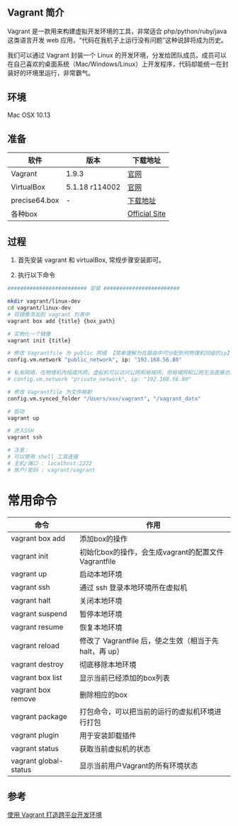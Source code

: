 ## Vagrant 简介

Vagrant 是一款用来构建虚拟开发环境的工具，非常适合 php/python/ruby/java 这类语言开发 web 应用，“代码在我机子上运行没有问题”这种说辞将成为历史。

我们可以通过 Vagrant 封装一个 Linux 的开发环境，分发给团队成员。成员可以在自己喜欢的桌面系统（Mac/Windows/Linux）上开发程序，代码却能统一在封装好的环境里运行，非常霸气。

## 环境
Mac OSX 10.13

## 准备
|软件|版本|下载地址|
|-|-|-|
|Vagrant|1.9.3|[官网](https://www.vagrantup.com/downloads.html)|
|VirtualBox| 5.1.18 r114002|[官网](https://www.virtualbox.org/wiki/Downloads)|
|precise64.box|-|[下载地址](http://files.vagrantup.com/precise64.box)|
|各种box||[Official Site](http://www.vagrantbox.es/)|

## 过程
1. 首先安装 vagrant 和 virtualBox, 常规步骤安装即可。

2. 执行以下命令

```bash
######################### 安装 ########################

mkdir vagrant/linux-dev
cd vagrant/linux-dev
# 将镜像添加到 vagrant 列表中
vagrant box add {title} {box_path}

# 实例化一个镜像
vagrant init {title}

# 修改 Vagrantfile 为 public 网络 【简单理解为在路由中可分配到何物理机同级的ip】
config.vm.network "public_network", ip: "192.168.56.80"

# 私有网络，在物理机内组成内网，虚拟机可以访问公网和局域网，但局域网和公网无法直接访问虚拟机网
# config.vm.network "private_network", ip: "192.168.56.80"

# 修改 Vagrantfile 为文件映射
config.vm.synced_folder "/Users/xxx/vagrant", "/vagrant_data"

# 启动
vagrant up

# 进入SSH 
vagrant ssh

# 注意：
# 可以使用 shell 工具连接
# 主机/端口 : localhost:2222
# 账户/密码 : vagrant/vagrant

```
# 常用命令

|命令|作用|
|-|-|
|vagrant box add|添加box的操作|
|vagrant init|初始化box的操作，会生成vagrant的配置文件Vagrantfile|
|vagrant up|启动本地环境|
|vagrant ssh|通过 ssh 登录本地环境所在虚拟机|
|vagrant halt|关闭本地环境|
|vagrant suspend|暂停本地环境|
|vagrant resume|恢复本地环境|
|vagrant reload|修改了 Vagrantfile 后，使之生效（相当于先 halt，再 up）|
|vagrant destroy|彻底移除本地环境|
|vagrant box list|显示当前已经添加的box列表|
|vagrant box remove|删除相应的box|
|vagrant package|打包命令，可以把当前的运行的虚拟机环境进行打包|
|vagrant plugin|用于安装卸载插件|
|vagrant status|获取当前虚拟机的状态|
|vagrant global-status|显示当前用户Vagrant的所有环境状态|

## 参考
[使用 Vagrant 打造跨平台开发环境](https://segmentfault.com/a/1190000000264347)